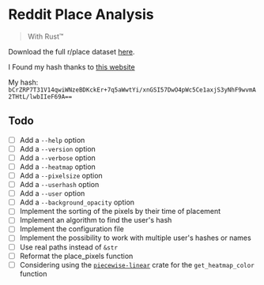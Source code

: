 # Reddit Place Analysis

> With Rust™

Download the full r/place dataset [here](https://placedata.reddit.com/data/canvas-history/2022_place_canvas_history.csv.gzip).

I Found my hash thanks to [this website](http://kisielo85.cba.pl)

My hash:
`bCrZRP7T31V14qwiWNzeBDKckEr+7q5aWwtYi/xnGSI57DwO4pWc5Ce1axjS3yNhF9wvmA2THtL/lwbIIeF69A==`

## Todo

* [ ] Add a `--help` option
* [ ] Add a `--version` option
* [ ] Add a `--verbose` option
* [ ] Add a `--heatmap` option
* [ ] Add a `--pixelsize` option
* [ ] Add a `--userhash` option
* [ ] Add a `--user` option
* [ ] Add a `--background_opacity` option
* [ ] Implement the sorting of the pixels by their time of placement
* [ ] Implement an algorithm to find the user's hash
* [ ] Implement the configuration file
* [ ] Implement the possibility to work with multiple user's hashes or names
* [ ] Use real paths instead of `&str`
* [ ] Reformat the place_pixels function
* [ ] Considering using the
      [`piecewise-linear`](https://crates.io/crates/piecewise-linear) crate for
      the `get_heatmap_color` function
